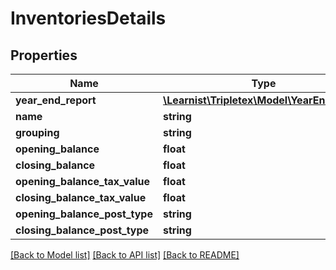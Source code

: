 # InventoriesDetails

## Properties
Name | Type | Description | Notes
------------ | ------------- | ------------- | -------------
**year_end_report** | [**\Learnist\Tripletex\Model\YearEndReport**](YearEndReport.md) |  | [optional] 
**name** | **string** |  | [optional] 
**grouping** | **string** |  | [optional] 
**opening_balance** | **float** |  | [optional] 
**closing_balance** | **float** |  | [optional] 
**opening_balance_tax_value** | **float** |  | [optional] 
**closing_balance_tax_value** | **float** |  | [optional] 
**opening_balance_post_type** | **string** |  | [optional] 
**closing_balance_post_type** | **string** |  | [optional] 

[[Back to Model list]](../../README.md#documentation-for-models) [[Back to API list]](../../README.md#documentation-for-api-endpoints) [[Back to README]](../../README.md)

